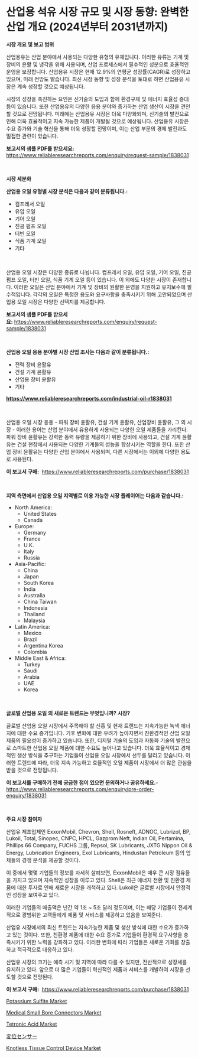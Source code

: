 <p><h1>산업용 석유 시장 규모 및 시장 동향: 완벽한 산업 개요 (2024년부터 2031년까지)</h1></p><p><strong>시장 개요 및 보고 범위</strong></p>
<p><p>산업용유는 산업 분야에서 사용되는 다양한 유형의 유체입니다. 이러한 유류는 기계 및 장비의 윤활 및 냉각을 위해 사용되며, 산업 프로세스에서 필수적인 성분으로 효율적인 운영을 보장합니다. 산업용유 시장은 현재 12.9%의 연평균 성장률(CAGR)로 성장하고 있으며, 미래 전망도 밝습니다. 최신 시장 동향 및 성장 분석을 토대로 하면 산업용유 시장은 계속 성장할 것으로 예상됩니다.</p><p>시장의 성장을 촉진하는 요인은 신기술의 도입과 함께 환경규제 및 에너지 효율성 증대 등이 있습니다. 또한 산업용유의 다양한 응용 분야와 증가하는 산업 생산이 시장을 견인할 것으로 전망됩니다. 미래에는 산업용유 시장은 더욱 다양화되며, 신기술의 발전으로 인해 더욱 효율적이고 지속 가능한 제품이 개발될 것으로 예상됩니다. 산업용유 시장은 수요 증가와 기술 혁신을 통해 더욱 성장할 전망이며, 이는 산업 부문의 경제 발전과도 밀접한 관련이 있습니다.</p></p>
<p><strong>보고서의 샘플 PDF를 받으세요:</strong> <a href="https://www.reliableresearchreports.com/enquiry/request-sample/1838031">https://www.reliableresearchreports.com/enquiry/request-sample/1838031</a></p>
<p>&nbsp;</p>
<p><strong>시장 세분화</strong></p>
<p><strong>산업용 오일 유형별 시장 분석은 다음과 같이 분류됩니다.:</strong></p>
<p><ul><li>컴프레서 오일</li><li>유압 오일</li><li>기어 오일</li><li>진공 펌프 오일</li><li>터빈 오일</li><li>식품 기계 오일</li><li>기타</li></ul></p>
<p>&nbsp;</p>
<p><p>산업용 오일 시장은 다양한 종류로 나뉩니다. 컴프레서 오일, 유압 오일, 기어 오일, 진공 펌프 오일, 터빈 오일, 식품 기계 오일 등이 있습니다. 이 외에도 다양한 시장이 존재합니다. 이러한 오일은 산업 분야에서 기계 및 장비의 원활한 운영을 지원하고 유지보수에 필수적입니다. 각각의 오일은 특정한 용도와 요구사항을 충족시키기 위해 고안되었으며 산업용 오일 시장은 다양한 선택지를 제공합니다.</p></p>
<p><strong>보고서의 샘플 PDF를 받으세요:</strong>&nbsp;<a href="https://www.reliableresearchreports.com/enquiry/request-sample/1838031">https://www.reliableresearchreports.com/enquiry/request-sample/1838031</a></p>
<p>&nbsp;</p>
<p><strong> 산업용 오일 응용 분야별 시장 산업 조사는 다음과 같이 분류됩니다.:</strong></p>
<p><ul><li>전력 장비 윤활유</li><li>건설 기계 윤활유</li><li>산업용 장비 윤활유</li><li>기타</li></ul></p>
<p><strong><a href="https://www.reliableresearchreports.com/industrial-oil-r1838031">https://www.reliableresearchreports.com/industrial-oil-r1838031</a></strong></p>
<p>&nbsp;</p>
<p><p>산업용 오일 시장 응용 - 파워 장비 윤활유, 건설 기계 윤활유, 산업장비 윤활유, 그 외 시장 - 이러한 용어는 산업 분야에서 유용하게 사용되는 다양한 오일 제품들을 가리킨다. 파워 장비 윤활유는 강력한 동력 유량을 제공하기 위한 장비에 사용되고, 건설 기계 윤활유는 건설 현장에서 사용되는 다양한 기계들의 성능을 향상시키는 역할을 한다. 또한 산업 장비 윤활유는 다양한 산업 분야에서 사용되며, 다른 시장에서는 이외에 다양한 용도로 사용된다.</p></p>
<p><strong>이 보고서 구매:</strong>&nbsp; <a href="https://www.reliableresearchreports.com/purchase/1838031">https://www.reliableresearchreports.com/purchase/1838031</a></p>
<p>&nbsp;</p>
<p><strong>지역 측면에서 산업용 오일 지역별로 이용 가능한 시장 플레이어는 다음과 같습니다.:</strong></p>
<p><ul>
    <li>
        North America:
        <ul>
            <li>United States</li>
            <li>Canada</li>
        </ul>
    </li>
    <li>
        Europe:
        <ul>
            <li>Germany</li>
            <li>France</li>
            <li>U.K.</li>
            <li>Italy</li>
            <li>Russia</li>
        </ul>
    </li>
    <li>
        Asia-Pacific:
        <ul>
            <li>China</li>
            <li>Japan</li>
            <li>South Korea</li>
            <li>India</li>
            <li>Australia</li>
            <li>China Taiwan</li>
            <li>Indonesia</li>
            <li>Thailand</li>
            <li>Malaysia</li>
        </ul>
    </li>
    <li>
        Latin America:
        <ul>
            <li>Mexico</li>
            <li>Brazil</li>
            <li>Argentina Korea</li>
            <li>Colombia</li>
        </ul>
    </li>
    <li>
        Middle East & Africa:
        <ul>
            <li>Turkey</li>
            <li>Saudi</li>
            <li>Arabia</li>
            <li>UAE</li>
            <li>Korea</li>
        </ul>
    </li>
    </ul></p>
<p>&nbsp;</p>
<p><strong>글로벌 산업용 오일 의 새로운 트렌드는 무엇입니까? 시장?</strong></p>
<p><p>글로벌 산업용 오일 시장에서 주목해야 할 신흥 및 현재 트렌드는 지속가능한 녹색 에너지에 대한 수요 증가입니다. 기후 변화에 대한 우려가 높아지면서 친환경적인 산업 오일 제품의 필요성이 증가하고 있습니다. 또한, 디지털 기술의 도입과 자동화 기술의 발전으로 스마트한 산업용 오일 제품에 대한 수요도 늘어나고 있습니다. 더욱 효율적이고 경제적인 생산 방식을 추구하는 기업들이 산업용 오일 시장에서 선두를 달리고 있습니다. 이러한 트렌드에 따라, 더욱 지속 가능하고 효율적인 오일 제품이 시장에서 더 많은 관심을 받을 것으로 전망됩니다.</p></p>
<p><strong>이 보고서를 구매하기 전에 궁금한 점이 있으면 문의하거나 공유하세요.</strong>- <a href="https://www.reliableresearchreports.com/enquiry/pre-order-enquiry/1838031">https://www.reliableresearchreports.com/enquiry/pre-order-enquiry/1838031</a></p>
<p>&nbsp;</p>
<p><strong>주요 시장 참여자</strong></p>
<p><p>산업유 제조업체인 ExxonMobil, Chevron, Shell, Rosneft, ADNOC, Lubrizol, BP, Lukoil, Total, Sinopec, CNPC, HPCL, Gazprom Neft, Indian Oil, Pertamina, Phillips 66 Company, FUCHS 그룹, Repsol, SK Lubricants, JXTG Nippon Oil & Energy, Lubrication Engineers, Exol Lubricants, Hindustan Petroleum 등의 업체들의 경쟁 분석을 제공할 것이다. </p><p>이 중에서 몇몇 기업들의 정보를 자세히 살펴보면, ExxonMobil은 매우 큰 시장 점유율을 가지고 있으며 지속적인 성장을 이루고 있다. Shell은 최근 에너지 전환 및 친환경 제품에 대한 투자로 인해 새로운 시장을 개척하고 있다. Lukoil은 글로벌 시장에서 안정적인 성장을 보여주고 있다.</p><p>이러한 기업들의 매출액은 년간 약 1조 ~ 5조 달러 정도이며, 이는 해당 기업들이 전세계적으로 광범위한 고객들에게 제품 및 서비스를 제공하고 있음을 보여준다.</p><p>산업유 시장에서의 최신 트렌드는 지속가능한 제품 및 생산 방식에 대한 수요가 증가하고 있는 것이다. 또한, 친환경 제품에 대한 수요 증가로 기업들이 환경적 요구사항을 충족시키기 위한 노력을 강화하고 있다. 이러한 변화에 따라 기업들은 새로운 기회를 창출하고 적극적으로 대응하고 있다.</p><p>산업유 시장의 크기는 예측 시기 및 지역에 따라 다를 수 있지만, 전반적으로 성장세를 유지하고 있다. 앞으로 더 많은 기업들이 혁신적인 제품과 서비스를 개발하여 시장을 선도할 것으로 전망된다.</p></p>
<p><strong>이 보고서 구매:</strong>&nbsp;&nbsp;<a href="https://www.reliableresearchreports.com/purchase/1838031">https://www.reliableresearchreports.com/purchase/1838031</a></p>
<p><p><a href="https://www.linkedin.com/pulse/potassium-sulfite-market-size-share-amp-trends-analysis-report-c60we?trackingId=BwBRRy5arQxBMm6dBd%2F4YQ%3D%3D">Potassium Sulfite Market</a></p><p><a href="https://github.com/moyahfrancoestellec51j635wcx/Market-Research-Report-List-2/blob/main/medical-small-bore-connectors-market.md">Medical Small Bore Connectors Market</a></p><p><a href="https://www.linkedin.com/pulse/tetronic-acid-market-furnish-information-size-share-dynamics-jo3pe?trackingId=ZkbLFFNuXj6hVzWSgKh4Mw%3D%3D">Tetronic Acid Market</a></p><p><a href="https://github.com/sghwr779811674/Market-Research-Report-List-1/blob/main/951105235399.md">変位センサー</a></p><p><a href="https://github.com/suaretopek9/Market-Research-Report-List-2/blob/main/knotless-tissue-control-device-market.md">Knotless Tissue Control Device Market</a></p></p>